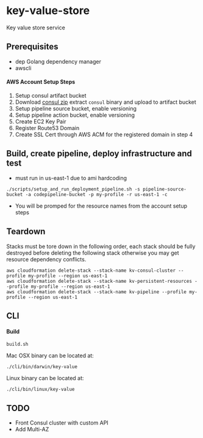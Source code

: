 # key-value-store
Key value store service

## Prerequisites
* dep Golang dependency manager
* awscli

#### AWS Account Setup Steps
1. Setup consul artifact bucket
2. Download [consul zip](https://releases.hashicorp.com/consul/1.1.0/consul_1.1.0_linux_amd64.zip) extract `consul` binary and upload to artifact bucket
3. Setup pipeline source bucket, enable versioning
4. Setup pipeline action bucket, enable versioning
5. Create EC2 Key Pair
6. Register Route53 Domain
7. Create SSL Cert through AWS ACM for the registered domain in step 4


## Build, create pipeline, deploy infrastructure and test
* must run in us-east-1 due to ami hardcoding
```
./scripts/setup_and_run_deployment_pipeline.sh -s pipeline-source-bucket -a codepipeline-bucket -p my-profile -r us-east-1 -c
```

* You will be promped for the resource names from the account setup steps

## Teardown

Stacks must be tore down in the following order, each stack should be fully destroyed before deleting the following stack otherwise you may get resource dependency conflicts.

```
aws cloudformation delete-stack --stack-name kv-consul-cluster --profile my-profile --region us-east-1
aws cloudformation delete-stack --stack-name kv-persistent-resources --profile my-profile --region us-east-1
aws cloudformation delete-stack --stack-name kv-pipeline --profile my-profile --region us-east-1

```

## CLI

#### Build
```
build.sh
```

Mac OSX binary can be located at:
```
./cli/bin/darwin/key-value
```

Linux binary can be located at:
```
./cli/bin/linux/key-value
```

## TODO
* Front Consul cluster with custom API
* Add Multi-AZ
